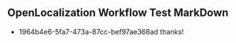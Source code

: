 ## OpenLocalization Workflow Test MarkDown
* 1964b4e6-5fa7-473a-87cc-bef97ae368ad thanks!

<!--HONumber=Jul16_HO4-->


